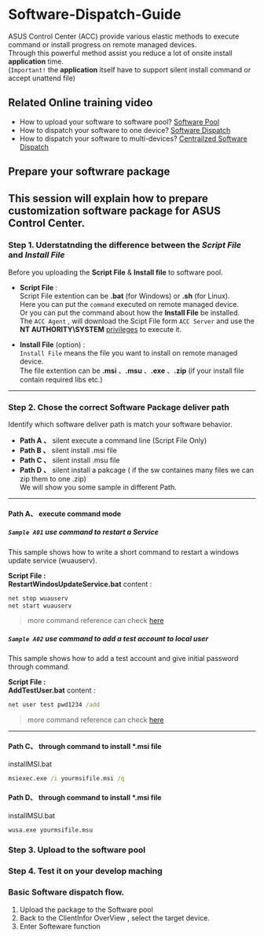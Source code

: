 # Software-Dispatch-Guide
ASUS Control Center (ACC) provide various elastic methods to execute command or install progress on remote managed devices.  
Through this powerful method assist you reduce a lot of onsite install **application** time.  
(`Important!` the **application** itself have to support silent install command or accept unattend file)

## Related Online training video
 - How to upload your software to software pool?   [Software Pool](https://www.youtube.com/watch?v=gIYsaWSM8jk&t=0s&list=PLI1j8qlptDvIqajLOS9OveggyTcWLDJ3i&index=28 "Software Pool")
 - How to dispatch your software to one device?    [Software Dispatch](https://youtu.be/qba_tdvPF8E?list=PLI1j8qlptDvIqajLOS9OveggyTcWLDJ3i&t=219 "Software Dispatch")
 - How to dispatch your software to multi-devices? [Centrailzed Software Dispatch](https://www.youtube.com/watch?v=uBptddU84T4&list=PLI1j8qlptDvIqajLOS9OveggyTcWLDJ3i&index=28 "Centrailzed Software Dispatch")

## Prepare your softwrare package
This session will explain how to prepare customization software package for ASUS Control Center.  
---
### Step 1. Uderstatnding the difference between the _Script File_ and _Install File_

Before you uploading the **Script File** & **Install file** to software pool.  
- **Script File** :  
    Script File extention can be **.bat** (for Windows) or **.sh** (for Linux).  
    Here you can put the `command` executed on remote managed device.  
    Or you can put the command about how the **Install File** be installed.  
    The `ACC Agent` , will download the Scipt File form `ACC Server` and use the **NT AUTHORITY\SYSTEM** 
    [privileges](https://docs.microsoft.com/en-us/windows/desktop/services/localsystem-account "privileges" ) to execute it.  
    
- **Install File** (option) :  
    `Install File` means the file you want to install on remote managed device.  
    The file extention can be **.msi** 、**.msu** 、**.exe** 、**.zip** (if your install file contain required libs etc.)
---         
### Step 2. Chose the correct Software Package deliver path
Identify which software deliver path is match your software behavior.  
- **Path A 、** silent execute a command line (Script File Only)
- **Path B 、** silent install .msi file
- **Path C 、** silent install .msu file
- **Path D 、** silent install a pakcage ( if the sw containes many files we can zip them to one .zip)  
We will show you some sample in different Path.  

---
#### Path A、 execute command mode

##### `Sample A01` use command to restart a Service
This sample shows how to write a short command to restart a windows update service (wuauserv).

**Script File :**  
**RestartWindosUpdateService.bat** content : 
```cmd
net stop wuauserv
net start wuauserv
```
>more command reference can check [here](https://www.windows-commandline.com/start-stop-service-command-line)  


##### `Sample A02` use command to add a test account to local user
This sample shows how to add a test account and give initial password through command.

**Script File :**  
**AddTestUser.bat** content : 
```cmd
net user test pwd1234 /add
```  
>more command reference can check [here](https://www.windows-commandline.com/add-user-from-command-line "Reference")  

---
#### Path C、 through command to install *.msi file
installMSI.bat
```cmd
msiexec.exe /i yourmsifile.msi /q
```

#### Path D、 through command to install *.msi file
installMSU.bat
```cmd
wusa.exe yourmsifile.msu
```

### Step 3. Upload to the software pool

### Step 4. Test it on your develop maching

### Basic Software dispatch flow.
1. Upload the package to the Software pool
2. Back to the ClientInfor OverView , select the target device.
3. Enter Softeware function 
